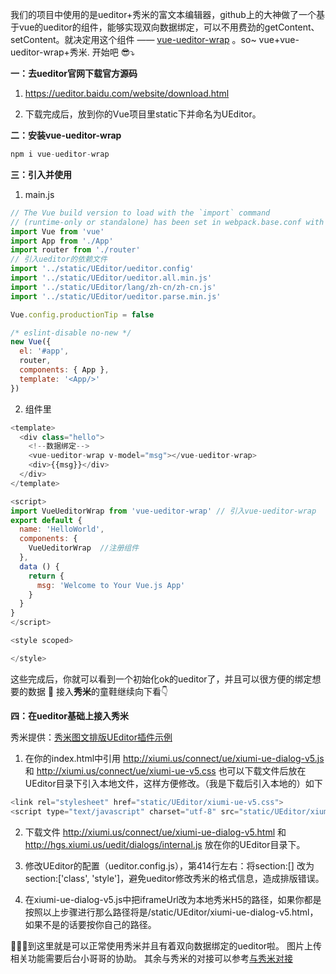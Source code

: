 我们的项目中使用的是ueditor+秀米的富文本编辑器，github上的大神做了一个基于vue的ueditor的组件，能够实现双向数据绑定，可以不用费劲的getContent、setContent。就决定用这个组件 ——  [vue-ueditor-wrap](https://github.com/HaoChuan9421/vue-ueditor-wrap)	。so~  vue+vue-ueditor-wrap+秀米. 开始吧 😎⤵︎

**一：去ueditor官网下载官方源码** 

1. https://ueditor.baidu.com/website/download.html

2. 下载完成后，放到你的Vue项目里static下并命名为UEditor。

**二：安装vue-ueditor-wrap** 

```javascript
npm i vue-ueditor-wrap
```
**三：引入并使用** 
1. main.js
```javascript
// The Vue build version to load with the `import` command
// (runtime-only or standalone) has been set in webpack.base.conf with an alias.
import Vue from 'vue'
import App from './App'
import router from './router'
// 引入ueditor的依赖文件
import '../static/UEditor/ueditor.config'
import '../static/UEditor/ueditor.all.min.js'
import '../static/UEditor/lang/zh-cn/zh-cn.js'
import '../static/UEditor/ueditor.parse.min.js'

Vue.config.productionTip = false

/* eslint-disable no-new */
new Vue({
  el: '#app',
  router,
  components: { App },
  template: '<App/>'
})

```
2. 组件里
```javascript
<template>
  <div class="hello">
  	<!--数据绑定-->
    <vue-ueditor-wrap v-model="msg"></vue-ueditor-wrap>
    <div>{{msg}}</div>
  </div>
</template>

<script>
import VueUeditorWrap from 'vue-ueditor-wrap' // 引入vue-ueditor-wrap
export default {
  name: 'HelloWorld',
  components: {
    VueUeditorWrap	//注册组件
  },
  data () {
    return {
      msg: 'Welcome to Your Vue.js App'
    }
  }
}
</script>

<style scoped>

</style>
```
这些完成后，你就可以看到一个初始化ok的ueditor了，并且可以很方便的绑定想要的数据 👏
接入**秀米**的童鞋继续向下看👇

**四：在ueditor基础上接入秀米**

秀米提供：[秀米图文排版UEditor插件示例](http://hgs.xiumi.us/uedit/)

1. 在你的index.html中引用 http://xiumi.us/connect/ue/xiumi-ue-dialog-v5.js 和 http://xiumi.us/connect/ue/xiumi-ue-v5.css 也可以下载文件后放在UEditor目录下引入本地文件，这样方便修改。（我是下载后引入本地的）如下
```javascript
<link rel="stylesheet" href="static/UEditor/xiumi-ue-v5.css">
<script type="text/javascript" charset="utf-8" src="static/UEditor/xiumi-ue-dialog-v5.js"></script>
```

2. 下载文件 http://xiumi.us/connect/ue/xiumi-ue-dialog-v5.html 和 http://hgs.xiumi.us/uedit/dialogs/internal.js 放在你的UEditor目录下。

3. 修改UEditor的配置（ueditor.config.js），第414行左右：将section:[] 改为section:['class', 'style']，避免ueditor修改秀米的格式信息，造成排版错误。

4. 在xiumi-ue-dialog-v5.js中把iframeUrl改为本地秀米H5的路径，如果你都是按照以上步骤进行那么路径将是/static/UEditor/xiumi-ue-dialog-v5.html，如果不是的话要按你自己的路径。

🎉🎉🎉到这里就是可以正常使用秀米并且有着双向数据绑定的ueditor啦。
图片上传相关功能需要后台小哥哥的协助。
其余与秀米的对接可以参考[与秀米对接](http://ent.xiumi.us/)






